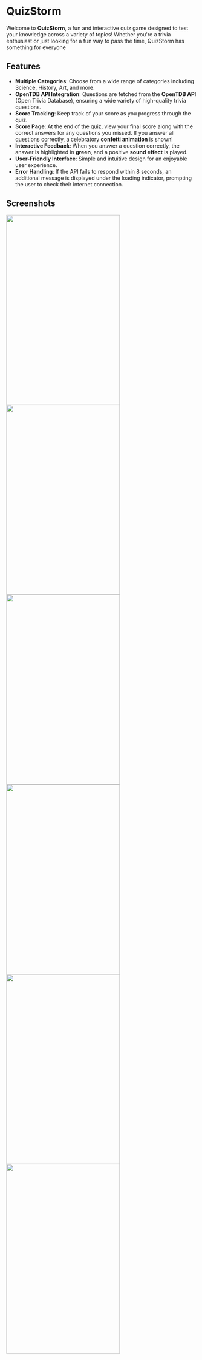 # QuizStorm

Welcome to **QuizStorm**, a fun and interactive quiz game designed to test your knowledge across a variety of topics! Whether you're a trivia enthusiast or just looking for a fun way to pass the time, QuizStorm has something for everyone

## Features
- **Multiple Categories**: Choose from a wide range of categories including Science, History, Art, and more.
- **OpenTDB API Integration**: Questions are fetched from the **OpenTDB API** (Open Trivia Database), ensuring a wide variety of high-quality trivia questions.
- **Score Tracking**: Keep track of your score as you progress through the quiz.
-  **Score Page**: At the end of the quiz, view your final score along with the correct answers for any questions you missed. If you answer all questions correctly, a celebratory **confetti animation** is shown!
-  **Interactive Feedback**: When you answer a question correctly, the answer is highlighted in **green**, and a positive **sound effect** is played.
- **User-Friendly Interface**: Simple and intuitive design for an enjoyable user experience.
- **Error Handling**: If the API fails to respond within 8 seconds, an additional message is displayed under the loading indicator, prompting the user to check their internet connection.

## Screenshots
<img src="https://github.com/user-attachments/assets/9c89686f-290e-4bd3-a1ce-1705a738f34c" width="300" height="500">
<img src="https://github.com/user-attachments/assets/700cd941-e534-4579-96d6-b6652ee7b872" width="300" height="500">
<img src="https://github.com/user-attachments/assets/17f5355c-0e9d-40a6-9ead-1daebffe2b5f" width="300" height="500">
<img src="https://github.com/user-attachments/assets/ac06204c-5d9a-4f39-9c59-e2cc0501eb76" width="300" height="500">
<img src="https://github.com/user-attachments/assets/e4c8e68b-e34d-4592-8145-20cced40ddb0" width="300" height="500">
<img src="https://github.com/user-attachments/assets/8c8bf5cf-d5fe-4222-8a1f-f1c7f1aae85f" width="300" height="500">


